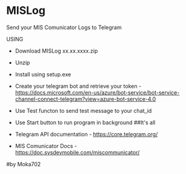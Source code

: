 # MISLog
Send your MIS Comunicator Logs to Telegram

USING
 - Download MISLog xx.xx.xxxx.zip
 - Unzip
 - Install using setup.exe
 - Create your telegram bot and retrieve your token - https://docs.microsoft.com/en-us/azure/bot-service/bot-service-channel-connect-telegram?view=azure-bot-service-4.0
 - Use Test functon to send test message to your chat_id
 - Use Start button to run program in background
##It's all

- Telegram API documentation - https://core.telegram.org/
- MIS Comunicator Docs - https://doc.sysdevmobile.com/miscommunicator/

#by Moka702
